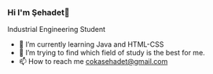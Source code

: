 ### Hi I'm Şehadet👋
Industrial Engineering Student

- 🌱 I’m currently learning Java and HTML-CSS
- 🤔 I’m trying to find which field of study is the best for me.
- 📫 How to reach me cokasehadet@gmail.com
